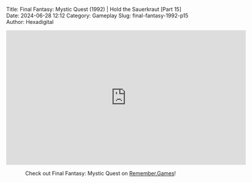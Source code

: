 Title: Final Fantasy: Mystic Quest (1992) | Hold the Sauerkraut [Part 15]
Date: 2024-06-28 12:12
Category: Gameplay
Slug: final-fantasy-1992-p15
Author: Hexadigital

<center><iframe src="https://www.youtube.com/embed/4Vvurbrtmt4?feature=oembed" allow="accelerometer; autoplay; encrypted-media; gyroscope; picture-in-picture" width="640" height="360" frameborder="0"></iframe>

Check out Final Fantasy: Mystic Quest on [Remember.Games](https://remember.games/game/8116/final-fantasy-mystic-quest/)!</center>